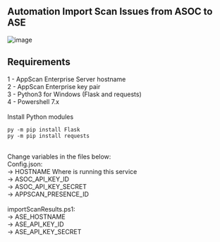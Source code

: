 ## Automation Import Scan Issues from ASOC to ASE

![image](https://user-images.githubusercontent.com/69405400/183989000-647f4ad5-d1d8-4c5e-bd46-4dec0dfc7527.png)


## Requirements
1 - AppScan Enterprise Server hostname<br>
2 - AppScan Enterprise key pair<br>
3 - Python3 for Windows (Flask and requests)<br>
4 - Powershell 7.x<br>
<br>
Install Python modules<br>
```
py -m pip install Flask
py -m pip install requests
```
<br>
Change variables in the files below:<br>
Config.json:<br>
-> HOSTNAME Where is running this service<br>
-> ASOC_API_KEY_ID<br>
-> ASOC_API_KEY_SECRET<br>
-> APPSCAN_PRESENCE_ID<br>

<br>
importScanResults.ps1:<br>
-> ASE_HOSTNAME<br>
-> ASE_API_KEY_ID<br>
-> ASE_API_KEY_SECRET<br>
